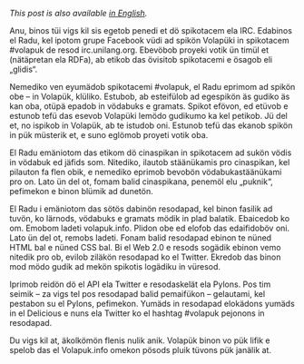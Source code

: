 *This post is also available <a href="/2009/07/06/the-birth-of-volapuk-info/">in English</a>.*

Anu, binos tüi vigs kil sis egetob penedi et dö spikotacem ela
IRC. Edabinos el Radu, kel ipotom grupe Facebook vüdi ad spikön
Volapüki in spikotacem #volapuk de resod irc.unilang.org. Ebevöbob
proyeki votik ün timül et (nätäpretan ela RDFa), ab etikob das
övisitob spikotacemi e ösagob eli „glidis“.

Nemediko ven eyumädob spikotacemi #volapuk, el Radu eprimom ad spikön
obe – in Volapük, klüliko. Estubob, ab esteifülob ad egespikön äs
gudiko äs kan oba, otüpä epadob in vödabuks e gramats. Spikot efövon,
ed etüvob e estunob tefü das esevob Volapüki lemödo gudikumo ka kel
petikob. Jü del et, no ispikob in Volapük, ab te istudob oni. Estunob
tefü das ekanob spikön in pük müsterik et, e suno eglömob proyeti
votik oba.

El Radu emäniotom das etikom dö cinaspikan in spikotacem ad sukön
vödis in vödabuk ed jäfids som. Nitediko, ilautob stäänükamis pro
cinaspikan, kel pilauton fa flen obik, e nemediko eprimob bevobön
vödabukastäänükami pro on. Lato ün del ot, fomam balid cinaspikana,
penemöl elu „puknik“, pefimekon e binon blümik ad dunetön.

El Radu i emäniotom das sötös dabinön resodapad, kel binon fasilik ad
tuvön, ko lärnods, vödabuks e gramats mödik in plad balatik. Ebaicedob
ko om. Emobom ladeti volapuk.info. Plidon obe ed elofob das
edaifidoböv oni. Lato ün del ot, remobs ladeti. Fonam balid resodapad
ebinon te nüned HTML bal e nüned CSS bal. Bi el Web 2.0 e resods
sogädik ebinon vemo nitedik pro ob, evilob ziläkön resodapad ko el
Twitter. Ekredob das binon mod mödo gudik ad mekön spikotis logädiku
in vüresod.

Iprimob reidön dö el API ela Twitter e resodaskelät ela Pylons. Pos
tim seimik – za vigs tel pos resodapad balid pemaifükon – gelautami,
kel pestabon su el Pylons, pefimekon. Yumäds in resodapad elokädons
yumäds in el Delicious e nuns ela Twitter ko el hashtag #volapuk
pejonons in resodapad.

Du vigs kil at, äkolkömön flenis nulik anik. Volapük binon vo pük
lifik e spelob das el Volapuk.info omekon pösods pluik tüvons pük
janälik at.
